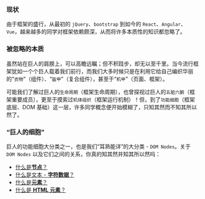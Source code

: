 ### 现状
由于框架的盛行，从最初的 `jQuery`、`bootstrap` 到如今的 `React`、`Angular`、`Vue`，越来越多的同学对框架依赖颇深，从而将许多本质性的知识都忽略了。

### 被忽略的本质
虽然站在巨人的肩膀上，可以高瞻远瞩；但不积跬步，却无以至千里。当今流行框架犹如一个个巨人载着我们前行，而我们大多时候只是在利用它给自己编织华丽的“`衣物`”（组件）、“`盔甲`”（复合组件），甚至于“`机甲`”（页面、框架）。
>

可能我们了解过巨人的`生命周期`（框架生命周期），也曾探视过巨人的`五脏六腑`（框架重要成员），更至于摸索过`机体组织`（框架运行机制）！但，到了`功能细胞`（框架底层、DOM 基础）这一层，许多同学概念便开始模糊了，只知其然而不知其所以然了。

### “巨人的细胞”
巨人的功能细胞大分类之一，也是我们“耳熟能详”的大分类 - `DOM Nodes`。关于 `DOM Nodes` 以及它们之间的关系，你真的知其然并知其所以然吗：
* [什么是**节点**？](#/dom-nodes/node)
* [什么是文本 - **字符数据**？](#/dom-nodes/character-data)
* [什么是**元素**？](#/dom-nodes/element)
* [什么是 **HTML 元素**？](#/dom-nodes/html-element)